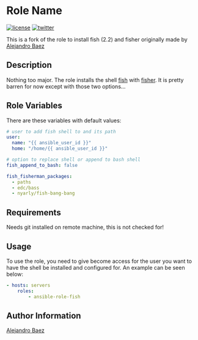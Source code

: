 Role Name
=========
[![license][2i]][2p]
[![twitter][3i]][3p]

This is a fork of the role to install fish (2.2) and fisher originally made by [Alejandro Baez][1]

Description
-----------

Nothing too major. The role installs the shell [fish][4] with [fisher][5].
It is pretty barren for now except with those two options...

Role Variables
--------------

There are these variables with default values:

``` yaml
# user to add fish shell to and its path
user:
  name: "{{ ansible_user_id }}"
  home: "/home/{{ ansible_user_id }}"

# option to replace shell or append to bash shell
fish_append_to_bash: false

fish_fisherman_packages:
  - paths
  - edc/bass
  - nyarly/fish-bang-bang
```

Requirements
------------

Needs git installed on remote machine, this is not checked for!


Usage
-----

To use the role, you need to give become access for the user you want to have the shell be installed and configured for. An example can be seen below:

``` yaml
- hosts: servers
    roles:
        - ansible-role-fish
```

Author Information
------------------

[Alejandro Baez][1]

[1]: https://keybase.io/baez
[2i]: https://img.shields.io/badge/license-BSD_2-green.svg
[2p]: ./LICENSE
[3i]: https://img.shields.io/badge/twitter-a_baez-blue.svg
[3p]: https://twitter.com/a_baez
[4]: http://fishshell.com/
[5]: https://github.com/fisherman/fisherman
[6]: https://galaxy.ansible.com/abaez/common
